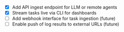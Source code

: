 - [x] Add API ingest endpoint for LLM or remote agents
- [x] Stream tasks live via CLI for dashboards
- [ ] Add webhook interface for task ingestion (future)
- [ ] Enable push of log results to external URLs (future)
